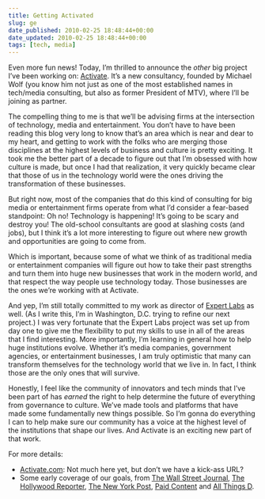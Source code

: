 ```yaml
---
title: Getting Activated
slug: ge
date_published: 2010-02-25 18:48:44+00:00
date_updated: 2010-02-25 18:48:44+00:00
tags: [tech, media]
---
```

Even more fun news! Today, I’m thrilled to announce the *other* big project I’ve been working on: [Activate](http://activate.com/). It’s a new consultancy, founded by Michael Wolf (you know him not just as one of the most established names in tech/media consulting, but also as former President of MTV), where I’ll be joining as partner.

The compelling thing to me is that we’ll be advising firms at the intersection of technology, media and entertainment. You don’t have to have been reading this blog very long to know that’s an area which is near and dear to my heart, and getting to work with the folks who are merging those disciplines at the highest levels of business and culture is pretty exciting. It took me the better part of a decade to figure out that I’m obsessed with how culture is made, but once I had that realization, it very quickly became clear that those of us in the technology world were the ones driving the transformation of these businesses.

But right now, most of the companies that do this kind of consulting for big media or entertainment firms operate from what I’d consider a fear-based standpoint: Oh no! Technology is happening! It’s going to be scary and destroy you! The old-school consultants are good at slashing costs (and jobs), but I think it’s a lot more interesting to figure out where new growth and opportunities are going to come from.

Which is important, because some of what we think of as traditional media or entertainment companies will figure out how to take their past strengths and turn them into huge new businesses that work in the modern world, and that respect the way people use technology today. Those businesses are the ones we’re working with at Activate.

And yep, I’m still totally committed to my work as director of [Expert Labs](http://expertlabs.org/) as well. (As I write this, I’m in Washington, D.C. trying to refine our next project.) I was very fortunate that the Expert Labs project was set up from day one to give me the flexibility to put my skills to use in all of the areas that I find interesting. More importantly, I’m learning in general how to help huge institutions evolve. Whether it’s media companies, government agencies, or entertainment businesses, I am truly optimistic that many can transform themselves for the technology world that we live in. In fact, I think those are the only ones that will survive.

Honestly, I feel like the community of innovators and tech minds that I’ve been part of has *earned* the right to help determine the future of everything from governance to culture. We’ve made tools and platforms that have made some fundamentally new things possible. So I’m gonna do everything I can to help make sure our community has a voice at the highest level of the institutions that shape our lives. And Activate is an exciting new part of that work.

For more details:

- [Activate.com](http://activate.com/): Not much here yet, but don’t we have a kick-ass URL?
- Some early coverage of our goals, from [The Wall Street Journal](http://blogs.wsj.com/digits/2010/02/25/tech-media-veterans-team-up-on-new-consulting-firm/), [The Hollywood Reporter](http://www.hollywoodreporter.com/hr/content_display/world/news/e3id9638d8420146d3c8f66f0ed002e2a98), [The New York Post](http://www.nypost.com/p/news/business/solo_performances_OPzaI0x3M9wcaeKwM5ZjJI), [Paid Content](http://paidcontent.org/article/419-ex-mtvn-six-apart-execs-wolf-and-dash-pair-up/) and [All Things D](http://mediamemo.allthingsd.com/20100224/media-consultant-michael-wolf-not-that-michael-wolff-is-a-media-consultant-again/).
